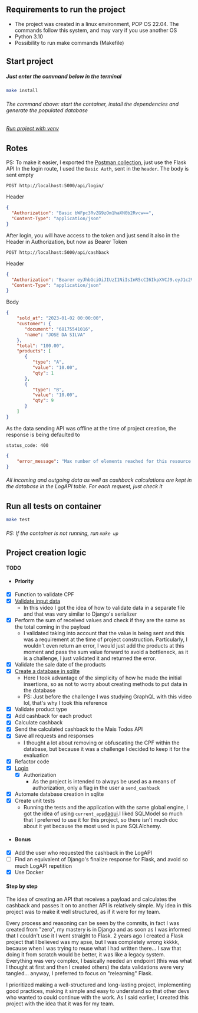## Requirements to run the project
- The project was created in a linux environment, POP OS 22.04. The commands follow this system, and may vary if you use another OS
- Python 3.10
- Possibility to run make commands (Makefile)

## Start project
##### Just enter the command below in the terminal
```bash
make install
```
###### The command above: start the container, install the dependencies and generate the populated database

###### [Run project with venv](docs/start_project_venv.md)
## Rotes
PS: To make it easier, I exported the [Postman collection](https://drive.google.com/drive/folders/1UD04eMe_aF2aHHJmRTCFw_3iMzDIypqt?usp=sharing), just use the Flask API
In the login route, I used the ```Basic Auth```, sent in the ```header```. The body is sent empty
```
POST http://localhost:5000/api/login/
```
Header
```json
{
  "Authorization": "Basic bWFpc3RvZG9zOm1haXN0b2Rvcw==",
  "Content-Type": "application/json"
}
```

After login, you will have access to the token and just send it also in the Header in Authorization, but now as Bearer Token
```
POST http://localhost:5000/api/cashback
```
Header
```json
{
  "Authorization": "Bearer eyJhbGciOiJIUzI1NiIsInR5cCI6IkpXVCJ9.eyJ1c2VybmFtZSI6Im1haXN0b2RvcyIsImV4cCI6MTY3NTY0NTY4MX0.4a05Kp75AfwgGntyq-iyv-F1rH2TILH18CzygcTV3fM",
  "Content-Type": "application/json"
}
```

Body
```json
{
    "sold_at": "2023-01-02 00:00:00",
    "customer": {
       "document": "68175541016",
       "name": "JOSE DA SILVA"
    },
    "total": "100.00",
    "products": [
       {
          "type": "A",
          "value": "10.00",
          "qty": 1
       },
       {
          "type": "B",
          "value": "10.00",
          "qty": 9
       }
    ]
}
```

As the data sending API was offline at the time of project creation, the response is being defaulted to

```status_code: 400```
```json
{
    "error_message": "Max number of elements reached for this resource!"
}
```

###### All incoming and outgoing data as well as cashback calculations are kept in the database in the LogAPI table. For each request, just check it

## Run all tests on container
```bash
make test
```
###### PS: If the container is not running, run ```make up```

## Project creation logic
#### TODO
- #### Priority
- [x] Function to validate CPF
- [x] [Validate input data](https://www.youtube.com/watch?v=Y_GQdxRSnIg)
  - In this video I got the idea of how to validate data in a separate file and that was very similar to Django's serializer
- [x] Perform the sum of received values and check if they are the same as the total coming in the payload
  - I validated taking into account that the value is being sent and this was a requirement at the time of project construction. Particularly, I wouldn't even return an error, I would just add the products at this moment and pass the sum value forward to avoid a bottleneck, as it is a challenge, I just validated it and returned the error.
- [x] Validate the sale date of the products
- [x] [Create a database in sqlite](https://www.youtube.com/watch?v=3h8K29U5_HA)
  - Here I took advantage of the simplicity of how he made the initial insertions, so as not to worry about creating methods to put data in the database
  - PS: Just before the challenge I was studying GraphQL with this video lol, that's why I took this reference
- [x] Validate product type
- [x] Add cashback for each product
- [x] Calculate cashback
- [x] Send the calculated cashback to the Mais Todos API
- [x] Save all requests and responses
  - I thought a lot about removing or obfuscating the CPF within the database, but because it was a challenge I decided to keep it for the evaluation
- [x] Refactor code
- [x] [Login](https://medium.com/@hedgarbezerra35/api-rest-com-flask-autenticacao-25d99b8679b6)
  - [x] Authorization
    - As the project is intended to always be used as a means of authorization, only a flag in the user a ```send_cashback```
- [x] Automate database creation in sqlite
- [x] Create unit tests
  - Running the tests and the application with the same global engine, I got the idea of using ```current_app```[daqui](https://blog.teclado.com/build-own-blog-platform-flask-python-part-1/).I liked SQLModel so much that I preferred to use it for this project, so there isn't much doc about it yet because the most used is pure SQLAlchemy.


- #### Bonus
- [x] Add the user who requested the cashback in the LogAPI
- [ ] Find an equivalent of Django's finalize response for Flask, and avoid so much LogAPI repetition
- [x] Use Docker

#### Step by step
The idea of creating an API that receives a payload and calculates the cashback and passes it on to another API is relatively simple. My idea in this project was to make it well structured, as if it were for my team.

Every process and reasoning can be seen by the commits, in fact I was created from "zero", my mastery is in Django and as soon as I was informed that I couldn't use it I went straight to Flask. 2 years ago I created a Flask project that I believed was my apse, but I was completely wrong kkkkk, because when I was trying to reuse what I had written there... I saw that doing it from scratch would be better, it was like a legacy system. Everything was very complex, I basically needed an endpoint (this was what I thought at first and then I created others) the data validations were very tangled... anyway, I preferred to focus on "relearning" Flask.

I prioritized making a well-structured and long-lasting project, implementing good practices, making it simple and easy to understand so that other devs who wanted to could continue with the work. As I said earlier, I created this project with the idea that it was for my team.

